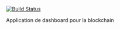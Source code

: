 [![Build Status](https://travis-ci.org/sqli-nantes/blockchain-dashboard.svg?branch=master)](https://travis-ci.org/sqli-nantes/blockchain-dashboard)

Application de dashboard pour la blockchain

